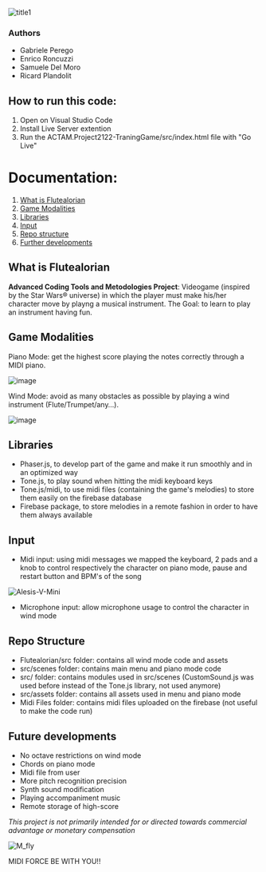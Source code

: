 ![title1](https://user-images.githubusercontent.com/56070706/150507770-d06c6668-4fd9-4d2e-af2a-a41d930eb23e.png)

### Authors
- Gabriele Perego
- Enrico Roncuzzi
- Samuele Del Moro
- Ricard Plandolit

## How to run this code:
1. Open on Visual Studio Code
2. Install Live Server extention
3. Run the ACTAM.Project2122-TraningGame/src/index.html file with "Go Live"

# Documentation:
1. [What is Flutealorian](#what)
2. [Game Modalities](#modes)
3. [Libraries](#libraries)
4. [Input](#input)
5. [Repo structure](#repo)
6. [Further developments](#future)

## What is Flutealorian <a name = "what"></a>
**Advanced Coding Tools and Metodologies Project**:
Videogame (inspired by the Star Wars® universe) in which the player must make his/her character move by playng a musical instrument.
The Goal: to learn to play an instrument having fun.

## Game Modalities <a name = "modes"></a>  
Piano Mode: get the highest score playing the notes correctly through a MIDI piano.

![image](https://user-images.githubusercontent.com/56070706/150505483-602517b3-a395-43b1-ac48-8f284c9904fc.png)

Wind Mode: avoid as many obstacles as possible by playing a wind instrument (Flute/Trumpet/any…).

![image](https://user-images.githubusercontent.com/56070706/150505543-d64e3557-8691-48ee-b545-9def5fbfe40c.png)

## Libraries <a name = "libraries"></a>  
- Phaser.js, to develop part of the game and make it run smoothly and in an optimized way
- Tone.js, to play sound when hitting the midi keyboard keys
- Tone.js/midi, to use midi files (containing the game's melodies) to store them easily on the firebase database
- Firebase package, to store melodies in a remote fashion in order to have them always available

## Input <a name = "input"></a>
- Midi input: using midi messages we mapped the keyboard, 2 pads and a knob to control respectively the character on piano mode, pause and restart button and BPM's of the song

![Alesis-V-Mini](https://user-images.githubusercontent.com/56070706/150507710-bf8c73a2-a3fa-47be-9f29-fe93a9231dcd.jpg)

- Microphone input: allow microphone usage to control the character in wind mode

## Repo Structure <a name = "repo"></a>
- Flutealorian/src folder: contains all wind mode code and assets
- src/scenes folder: contains main menu and piano mode code
- src/ folder: contains modules used in src/scenes (CustomSound.js was used before instead of the Tone.js library, not used anymore)
- src/assets folder: contains all assets used in menu and piano mode
- Midi Files folder: contains midi files uploaded on the firebase (not useful to make the code run)

## Future developments <a name = "future"></a>
- No octave restrictions on wind mode
- Chords on piano mode
- Midi file from user
- More pitch recognition precision
- Synth sound modification
- Playing accompaniment music
- Remote storage of high-score


*This project is not primarily intended for or directed towards commercial advantage or monetary compensation*

![M_fly](https://user-images.githubusercontent.com/56070706/150508101-28106b50-2dc3-458d-bfa9-9348e04e04e3.png)

MIDI FORCE BE WITH YOU!!
